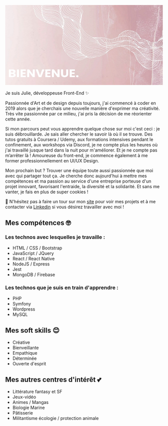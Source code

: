 ![banner image saying "Bienvenue.'](https://github.com/julie-p/julie-p/blob/main/banner-header.jpg)

Je suis Julie, développeuse Front-End ✨

Passionnée d'Art et de design depuis toujours, j'ai commencé à coder en 2019 alors que je cherchais une nouvelle manière d'exprimer ma créativité.
Très vite passionnée par ce milieu, j'ai pris la décision de me réorienter cette année.

Si mon parcours peut vous apprendre quelque chose sur moi c'est ceci : je suis débrouillarde. Je sais aller chercher le savoir là où il se trouve. Des tutos gratuits à Coursera / Udemy, aux formations intensives pendant le confinement, aux workshops via Discord, je ne compte plus les heures où j'ai travaillé jusque tard dans la nuit pour m'améliorer.
Et je ne compte pas m’arrêter là ! Amoureuse du front-end, je commence également à me former professionnellement en UI/UX Design. 

Mon prochain but ? Trouver une équipe toute aussi passionnée que moi avec qui partager tout ça. Je cherche donc aujourd'hui à mettre mes compétences et ma passion au service d'une entreprise porteuse d'un projet innovant, favorisant l'entraide, la diversité et la solidarité. Et sans me vanter, je fais en plus de super cookies !

💬 N'hésitez pas à faire un tour sur mon [site](https://julie-developer.com) pour voir mes projets et à me contacter via [Linkedin](https://www.linkedin.com/in/julie-paupert/) si vous désirez travailler avec moi !

## Mes compétences 🤓 

### Les technos avec lesquelles je travaille :

  - HTML / CSS / Bootstrap
  - JavaScript / JQuery
  - React / React Native 
  - NodeJS / Express
  - Jest
  - MongoDB / Firebase
  
 ### Les technos que je suis en train d'apprendre :
 
  - PHP 
  - Symfony
  - Wordpress
  - MySQL
  
## Mes soft skills 😊 

  - Créative
  - Bienveillante
  - Empathique
  - Déterminée
  - Ouverte d'esprit
  
## Mes autres centres d'intérêt 💕 

  - Littérature fantasy et SF
  - Jeux-vidéo 
  - Animes / Mangas 
  - Biologie Marine 
  - Pâtisserie 
  - Militantisme écologie / protection animale  

<!--
**julie-p/julie-p** is a ✨ _special_ ✨ repository because its `README.md` (this file) appears on your GitHub profile.

Here are some ideas to get you started:

- 🔭 I’m currently working on ...
- 🌱 I’m currently learning ...
- 👯 I’m looking to collaborate on ...
- 🤔 I’m looking for help with ...
- 💬 Ask me about ...
- 📫 How to reach me: ...
- 😄 Pronouns: ...
- ⚡ Fun fact: ...
-->

